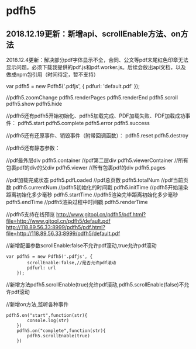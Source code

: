 # pdfh5
## 2018.12.19更新：新增api、scrollEnable方法、on方法

2018.12.4更新：解决部分pdf字体显示不全，合同、公文等pdf末尾红色印章无法显示问题。必须下载我提供的pdf.js和pdf.worker.js。后续会放出api文档，以及做成npm包引用（时间待定，暂不支持）

var pdfh5 = new Pdfh5('.pdfjs', {
	pdfurl: 'default.pdf'
});

//pdfh5.zoomChange pdfh5.renderPages pdfh5.renderEnd pdfh5.scroll pdfh5.show pdfh5.hide

//pdfh5还有pdfh5开始初始化、pdfh5加载完成、PDF加载失败、PDF加载成功事件：   pdfh5.start pdfh5.complete pdfh5.error pdfh5.success 

//pdfh5还有还原事件、销毁事件（附带回调函数）：   pdfh5.reset pdfh5.destroy 

//pdfh5还有静态参数： 

//pdf最外层div pdfh5.container
//pdf第二层div pdfh5.viewerContainer
//所有包裹pdf的div的父div pdfh5.viewer
//所有包裹pdf的div pdfh5.pages

//pdf加载完成状态 pdfh5.pdfLoaded
//pdf总页数 pdfh5.totalNum
//pdf当前页数 pdfh5.currentNum
//pdfh5初始化的时间戳 pdfh5.initTime
//pdfh5开始渲染距离初始化多少毫秒 pdfh5.startTime
//pdfh5渲染完毕距离初始化多少毫秒  pdfh5.endTime
//pdfh5渲染过程中时间戳   pdfh5.renderTime

//pdfh5支持在线预览 
http://www.gjtool.cn/pdfh5/pdf.html?file=http://www.gjtool.cn/pdfh5/default.pdf
http://118.89.56.33:8999/pdfh5/pdf.html?file=http://118.89.56.33:8999/pdfh5/default.pdf

//新增配置参数scrollEnable:false不允许pdf滚动,true允许pdf滚动

	var pdfh5 = new Pdfh5('.pdfjs', {
 			scrollEnable:false,//是否允许pdf滚动
			pdfurl: url
		});
		
//新增方法pdfh5.scrollEnable(true)允许pdf滚动,pdfh5.scrollEnable(false)不允许pdf滚动

//新增on方法,监听各种事件

	pdfh5.on("start",function(str){
 			console.log(str)
 		})
		pdfh5.on("complete",function(str){
 			pdfh5.scrollEnable(true)
		})

